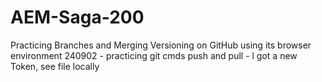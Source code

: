 # AEM-Saga-200
Practicing Branches and Merging Versioning on GitHub using its browser environment
240902 - practicing git cmds push and pull - l got a new Token, see file locally
